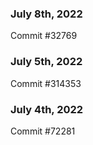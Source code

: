 ### July 8th, 2022

Commit #32769

### July 5th, 2022

Commit #314353


### July 4th, 2022

Commit #72281
